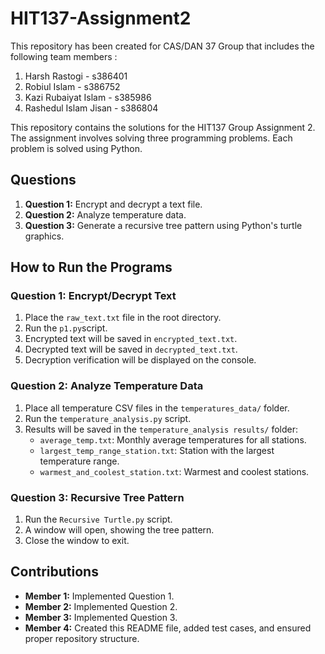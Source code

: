# HIT137-Assignment2
This repository has been created for CAS/DAN 37 Group that includes the following team members :

1. Harsh Rastogi - s386401
2. Robiul Islam - s386752
3. Kazi Rubaiyat Islam - s385986
4. Rashedul Islam Jisan - s386804
 
This repository contains the solutions for the HIT137 Group Assignment 2. The assignment involves solving three programming problems. Each problem is solved using Python.
 
## Questions
1. **Question 1:** Encrypt and decrypt a text file.
2. **Question 2:** Analyze temperature data.
3. **Question 3:** Generate a recursive tree pattern using Python's turtle graphics.
 
## How to Run the Programs
### Question 1: Encrypt/Decrypt Text
1. Place the `raw_text.txt` file in the root directory.
2. Run the `p1.py`script.
3. Encrypted text will be saved in `encrypted_text.txt`.
4. Decrypted text will be saved in `decrypted_text.txt`.
5. Decryption verification will be displayed on the console.

### Question 2: Analyze Temperature Data
1. Place all temperature CSV files in the `temperatures_data/` folder.
2. Run the `temperature_analysis.py` script.
3. Results will be saved in the `temperature_analysis results/` folder:
   - `average_temp.txt`: Monthly average temperatures for all stations.
   - `largest_temp_range_station.txt`: Station with the largest temperature range.
   - `warmest_and_coolest_station.txt`: Warmest and coolest stations.
 
### Question 3: Recursive Tree Pattern
1. Run the `Recursive Turtle.py` script.
2. A window will open, showing the tree pattern.
3. Close the window to exit.
 
## Contributions
- **Member 1:** Implemented Question 1.
- **Member 2:** Implemented Question 2.
- **Member 3:** Implemented Question 3.
- **Member 4:** Created this README file, added test cases, and ensured proper repository structure.
